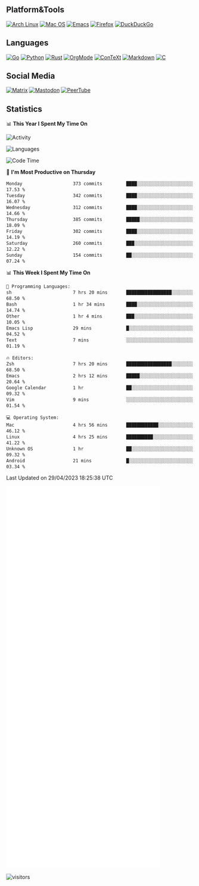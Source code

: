 ## Platform&Tools

[![Arch Linux](https://img.shields.io/badge/ArchLinux-1793D1?logo=arch-linux&logoColor=fff&style=flat-square)](https://archlinux.org/)
[![Mac OS](https://img.shields.io/badge/MacOS-000000?style=flat-square&logo=macos&logoColor=F0F0F0)](https://www.apple.com/macos/)
[![Emacs](https://img.shields.io/badge/Emacs-%237F5AB6.svg?&style=flat-square&logo=gnu-emacs&logoColor=white)](https://www.gnu.org/software/emacs/)
[![Firefox](https://img.shields.io/badge/Firefox-FF7139?style=flat-square&logo=Firefox-Browser&logoColor=white)](https://firefox.com/)
[![DuckDuckGo](https://img.shields.io/badge/DuckDuckGo-DE5833?style=flat-square&logo=DuckDuckGo&logoColor=white)](https://duckduckgo.com/)

## Languages

[![Go](https://img.shields.io/badge/Golang-%2300ADD8.svg?style=flat-square&logo=go&logoColor=white)](https://golang.org/)
[![Python](https://img.shields.io/badge/Python-3670A0?style=flat-square&logo=python&logoColor=ffdd54)](https://www.python.org/)
[![Rust](https://img.shields.io/badge/Rust-%23000000.svg?style=flat-square&logo=rust&logoColor=white)](https://www.rust-lang.org/)
[![OrgMode](https://img.shields.io/badge/OrgMode-%23000000.svg?style=flat-square&logo=org&logoColor=white)](https://orgmode.org/)
[![ConTeXt](https://img.shields.io/badge/ConTeXt-%23008080.svg?style=flat-square&logo=latex&logoColor=white)](https://contextgarden.net/)
[![Markdown](https://img.shields.io/badge/MarkDown-%23000000.svg?style=flat-square&logo=markdown&logoColor=white)](https://daringfireball.net/projects/markdown/)
[![C](https://img.shields.io/badge/C-%2300599C.svg?style=flat-square&logo=c&logoColor=white)](https://www.iso.org/standard/74528.html)

## Social Media
<!--[![Telegram](https://img.shields.io/badge/SteamedFish-2CA5E0?style=social&logo=telegram&logoColor=white)](https://t.me/SteamedFish)-->

[![Matrix](https://img.shields.io/badge/SteamedFish-2CA5E0?style=social&logo=matrix&logoColor=black)](https://matrix.to/#/@i:steamedfish.org)
[![Mastodon](https://img.shields.io/mastodon/follow/109596467238113271?domain=https%3A%2F%2Fmastodon.steamedfish.org%2F&style=social)](https://steamedfish.org/@SteamedFish)
[![PeerTube](https://img.shields.io/badge/PeerTube-23000000.svg?logo=peertube&style=social)](https://peertube.steamedfish.org/)

## Statistics


📊 **This Year I Spent My Time On** 

![Activity](https://wakatime.com/share/@SteamedFish/7529f30a-f1b7-40a4-8d09-e6d855cb7a13.png)

![Languages](https://wakatime.com/share/@SteamedFish/1c5e5366-0e9e-40d8-ac85-d630f61b69c6.svg)

<!--START_SECTION:waka-->
![Code Time](http://img.shields.io/badge/Code%20Time-2%2C428%20hrs%2010%20mins-blue)

📅 **I'm Most Productive on Thursday** 

```text
Monday                   373 commits         ████░░░░░░░░░░░░░░░░░░░░░   17.53 % 
Tuesday                  342 commits         ████░░░░░░░░░░░░░░░░░░░░░   16.07 % 
Wednesday                312 commits         ████░░░░░░░░░░░░░░░░░░░░░   14.66 % 
Thursday                 385 commits         █████░░░░░░░░░░░░░░░░░░░░   18.09 % 
Friday                   302 commits         ████░░░░░░░░░░░░░░░░░░░░░   14.19 % 
Saturday                 260 commits         ███░░░░░░░░░░░░░░░░░░░░░░   12.22 % 
Sunday                   154 commits         ██░░░░░░░░░░░░░░░░░░░░░░░   07.24 % 
```


📊 **This Week I Spent My Time On** 

```text
💬 Programming Languages: 
sh                       7 hrs 20 mins       █████████████████░░░░░░░░   68.50 % 
Bash                     1 hr 34 mins        ████░░░░░░░░░░░░░░░░░░░░░   14.74 % 
Other                    1 hr 4 mins         ███░░░░░░░░░░░░░░░░░░░░░░   10.05 % 
Emacs Lisp               29 mins             █░░░░░░░░░░░░░░░░░░░░░░░░   04.52 % 
Text                     7 mins              ░░░░░░░░░░░░░░░░░░░░░░░░░   01.19 % 

🔥 Editors: 
Zsh                      7 hrs 20 mins       █████████████████░░░░░░░░   68.50 % 
Emacs                    2 hrs 12 mins       █████░░░░░░░░░░░░░░░░░░░░   20.64 % 
Google Calendar          1 hr                ██░░░░░░░░░░░░░░░░░░░░░░░   09.32 % 
Vim                      9 mins              ░░░░░░░░░░░░░░░░░░░░░░░░░   01.54 % 

💻 Operating System: 
Mac                      4 hrs 56 mins       ████████████░░░░░░░░░░░░░   46.12 % 
Linux                    4 hrs 25 mins       ██████████░░░░░░░░░░░░░░░   41.22 % 
Unknown OS               1 hr                ██░░░░░░░░░░░░░░░░░░░░░░░   09.32 % 
Android                  21 mins             █░░░░░░░░░░░░░░░░░░░░░░░░   03.34 % 
```


 Last Updated on 29/04/2023 18:25:38 UTC
<!--END_SECTION:waka-->


![Metrics](https://github.com/SteamedFish/SteamedFish/blob/master/github-metrics.svg)


![visitors](https://visitor-badge.laobi.icu/badge?page_id=SteamedFish.SteamedFish)
